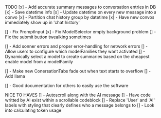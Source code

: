 TODO
[x] - Add accurate summary messages to conversation entries in DB
[x] - Save datetime info
[x] - Update datetime on every new message into a convo
[x] - Partition chat history group by datetime
[x] - Have new convos immediately show up in 'chat history'
<!-- [] - When ConversationTab is selected, change current modelFamily/name when conversation is selected
[] - Display model details in ConversationTab -->

[] - Fix PromptInput
[x] - Fix ModelSelector empty background problem
[] - Fix the submit button twealking sometimes

[] - Add sonner errors and proper error-handling for network errors
[] - Allow users to configure which modelFamilies they want activated
[] - Dynamically select a model to create summaries based on the cheapest enable model from a modelFamily

[] - Make new ConersationTabs fade out when text starts to overflow
[] - Add llama

[] - Good documentation for others to easily use the software

NICE TO HAVES
[] - Autoscroll along with the AI message
[] - Have code writted by AI exist within a scrollable codeblock
[] - Replace 'User' and 'AI' labels with styling that clearly defines who a message belongs to
[] - Look into calculating token usage